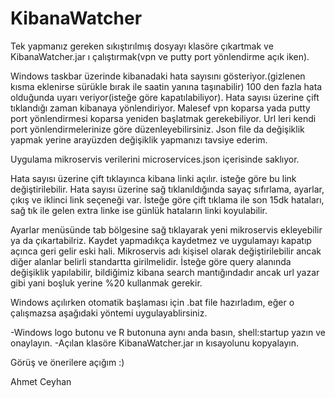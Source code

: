 # KibanaWatcher

Tek yapmanız gereken sıkıştırılmış dosyayı klasöre çıkartmak ve KibanaWatcher.jar ı çalıştırmak(vpn ve putty port yönlendirme açık iken).

Windows taskbar üzerinde kibanadaki hata sayısını gösteriyor.(gizlenen kısma eklenirse sürükle bırak ile saatin yanına taşınabilir)
100 den fazla hata olduğunda uyarı veriyor(isteğe göre kapatılabiliyor). 
Hata sayısı üzerine çift tıklandığı zaman kibanaya yönlendiriyor.
Malesef vpn koparsa yada putty port yönlendirmesi koparsa yeniden başlatmak gerekebiliyor.
Url leri kendi port yönlendirmelerinize göre düzenleyebilirsiniz. 
Json file da değişiklik yapmak yerine arayüzden değişiklik yapmanızı tavsiye ederim.

Uygulama mikroservis verilerini microservices.json içerisinde saklıyor.

Hata sayısı üzerine çift tıklayınca kibana linki açılır. isteğe göre bu link değiştirilebilir.
Hata sayısı üzerine sağ tıklanıldığında sayaç sıfırlama, ayarlar, çıkış ve iklinci link seçeneği var. 
İsteğe göre çift tıklama ile son 15dk hataları, sağ tık ile gelen extra linke ise günlük hataların linki koyulabilir.

Ayarlar menüsünde tab bölgesine sağ tıklayarak yeni mikroservis ekleyebilir ya da çıkartabilriz. 
Kaydet yapmadıkça kaydetmez ve uygulamayı kapatıp açınca geri gelir eski hali.
Mikroservis adı kişisel olarak değiştirilebilir ancak diğer alanlar belirli standartta girilmelidir.
İsteğe göre query alanında değişiklik yapılabilir, bildiğimiz kibana search mantığındadır ancak url yazar gibi yani boşluk yerine %20 kullanmak gerekir.



Windows açılırken otomatik başlaması için .bat file hazırladım, eğer o çalışmazsa aşağıdaki yöntemi uygulayablirsiniz.

-Windows logo butonu ve R butonuna aynı anda basın, shell:startup yazın ve onaylayın. 
-Açılan klasöre KibanaWatcher.jar ın kısayolunu kopyalayın.


Görüş ve önerilere açığım :)

Ahmet Ceyhan